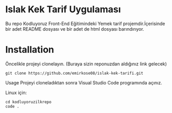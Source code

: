 # Islak Kek Tarif Uygulaması
Bu repo Kodluyoruz Front-End Eğitimindeki Yemek tarif projemdir.İçerisinde bir adet README dosyası ve bir adet de html dosyası barındırıyor.
# Installation
Öncelikle projeyi clonelayın. (Buraya sizin reponuzdan aldığınız link gelecek)
```
git clone https://github.com/emirkose08/islak-kek-tarifi.git
```
Usage
Projeyi cloneladıktan sonra Visual Studio Code programında açınız.

Linux için:
```
cd kodluyoruzilkrepo
code .
```
